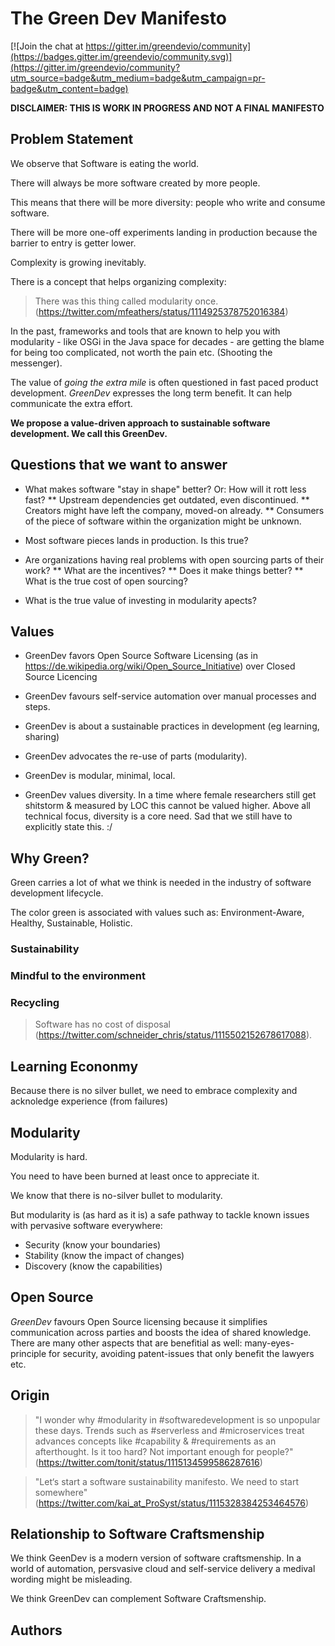 # The Green Dev Manifesto

[![Join the chat at https://gitter.im/greendevio/community](https://badges.gitter.im/greendevio/community.svg)](https://gitter.im/greendevio/community?utm_source=badge&utm_medium=badge&utm_campaign=pr-badge&utm_content=badge)

__DISCLAIMER: THIS IS WORK IN PROGRESS AND NOT A FINAL MANIFESTO__

## Problem Statement

We observe that Software is eating the world. 

There will always be more software created by more people. 

This means that there will be more diversity: people who write and consume software.

There will be more one-off experiments landing in production because the barrier to entry is getter lower.

Complexity is growing inevitably. 

There is a concept that helps organizing complexity:

> There was this thing called modularity once. (https://twitter.com/mfeathers/status/1114925378752016384)

In the past, frameworks and tools that are known to help you with modularity - like OSGi in the Java space for decades - are getting the blame for being too complicated, not worth the pain etc. (Shooting the messenger).

The value of *going the extra mile* is often questioned in fast paced product development. *GreenDev* expresses the long term benefit. It can help communicate the extra effort.

__We propose a value-driven approach to sustainable software development. We call this GreenDev.__ 

## Questions that we want to answer

* What makes software "stay in shape" better? Or: How will it rott less fast? 
** Upstream dependencies get outdated, even discontinued. 
** Creators might have left the company, moved-on already.
** Consumers of the piece of software within the organization might be unknown.

* Most software pieces lands in production. Is this true?

* Are organizations having real problems with open sourcing parts of their work?
** What are the incentives?
** Does it make things better? 
** What is the true cost of open sourcing?

* What is the true value of investing in modularity apects?

## Values

 * GreenDev favors Open Source Software Licensing (as in https://de.wikipedia.org/wiki/Open_Source_Initiative) over Closed Source Licencing
 
* GreenDev favours self-service automation over manual processes and steps.

* GreenDev is about a sustainable practices in development (eg learning, sharing) 

* GreenDev advocates the re-use of parts (modularity).

* GreenDev is modular, minimal, local.

* GreenDev values diversity. In a time where female researchers still get shitstorm & measured by LOC this cannot be valued higher. Above all technical focus, diversity is a core need. Sad that we still have to explicitly state this. :/

## Why Green?

Green carries a lot of what we think is needed in the industry of software development lifecycle.

The color green is associated with values such as: Environment-Aware, Healthy, Sustainable, Holistic.

### Sustainability

### Mindful to the environment

### Recycling

> Software has no cost of disposal (https://twitter.com/schneider_chris/status/1115502152678617088).

## Learning Econonmy

Because there is no silver bullet, we need to embrace complexity and acknoledge experience (from failures) 

## Modularity 

Modularity is hard.

You need to have been burned at least once to appreciate it.

We know that there is no-silver bullet to modularity. 

But modularity is (as hard as it is) a safe pathway to tackle known issues with pervasive software everywhere:

 * Security (know your boundaries)
 * Stability (know the impact of changes)
 * Discovery (know the capabilities)
 
## Open Source

*GreenDev* favours Open Source licensing because it simplifies communication across parties and boosts the idea of shared knowledge. There are many other aspects that are benefitial as well: many-eyes-principle for security, avoiding patent-issues that only benefit the lawyers etc.

## Origin

> "I wonder why #modularity in #softwaredevelopment is so unpopular these days. Trends such as #serverless and #microservices treat advances concepts like #capability & #requirements as an afterthought. Is it too hard? Not important enough for people?" (https://twitter.com/tonit/status/1115134599586287616)

> "Let‘s start a software sustainability manifesto. We need to start somewhere" (https://twitter.com/kai_at_ProSyst/status/1115328384253464576) 

## Relationship to Software Craftsmenship

We think GeenDev is a modern version of software craftsmenship. In a world of automation, persvasive cloud and self-service delivery a medival wording might be misleading.

We think GreenDev can complement Software Craftsmenship.

## Authors

